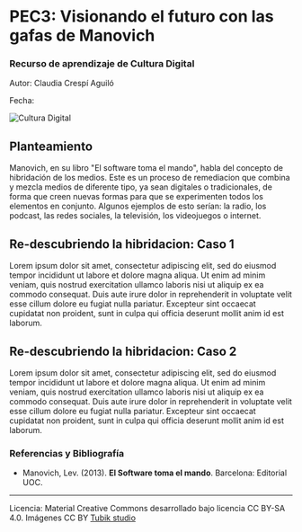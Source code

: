 # PEC3: Visionando el futuro con las gafas de Manovich 

### Recurso de aprendizaje de Cultura Digital 


Autor: Claudia Crespí Aguiló


Fecha: 

![Cultura Digital](https://miro.medium.com/max/1400/0*9PyyNvrO2PcD3KuU.png) 



## Planteamiento


Manovich, en su libro "El software toma el mando", habla del concepto de hibridación de los medios. Este es un proceso de remediacion que combina y mezcla medios de diferente tipo, ya sean digitales o tradicionales, de forma que creen nuevas formas para que se experimenten todos los elementos en conjunto. Algunos ejemplos de esto serían: la radio, los podcast, las redes sociales, la televisión, los videojuegos o internet.





## Re-descubriendo la hibridacion: Caso 1

Lorem ipsum dolor sit amet, consectetur adipiscing elit, sed do eiusmod tempor incididunt ut labore et dolore magna aliqua. Ut enim ad minim veniam, quis nostrud exercitation ullamco laboris nisi ut aliquip ex ea commodo consequat. Duis aute irure dolor in reprehenderit in voluptate velit esse cillum dolore eu fugiat nulla pariatur. Excepteur sint occaecat cupidatat non proident, sunt in culpa qui officia deserunt mollit anim id est laborum.



## Re-descubriendo la hibridacion: Caso 2

Lorem ipsum dolor sit amet, consectetur adipiscing elit, sed do eiusmod tempor incididunt ut labore et dolore magna aliqua. Ut enim ad minim veniam, quis nostrud exercitation ullamco laboris nisi ut aliquip ex ea commodo consequat. Duis aute irure dolor in reprehenderit in voluptate velit esse cillum dolore eu fugiat nulla pariatur. Excepteur sint occaecat cupidatat non proident, sunt in culpa qui officia deserunt mollit anim id est laborum.


### Referencias y Bibliografía

* Manovich, Lev. (2013). **El Software toma el mando**. Barcelona: Editorial UOC. 


----

Licencia: Material Creative Commons desarrollado bajo licencia CC BY-SA 4.0. Imágenes CC BY [Tubik studio](https://blog.tubikstudio.com/how-to-create-original-flat-illustrations-designers-tips/) 
